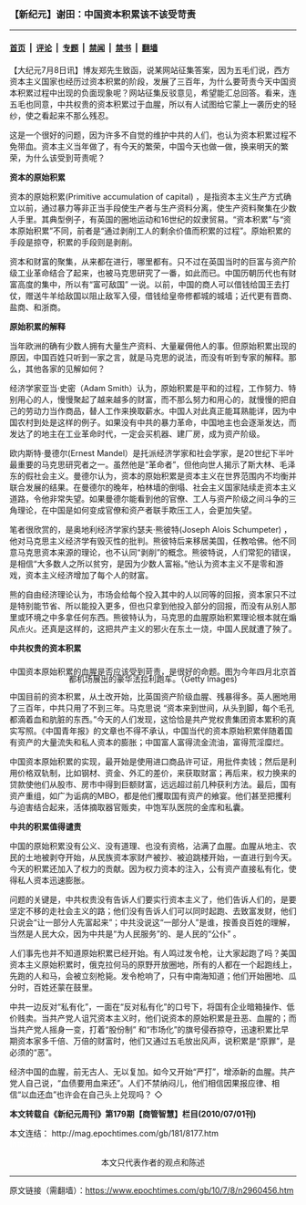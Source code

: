 ### 【新纪元】谢田：中国资本积累该不该受苛责

---

#### [首页](../../../..?n2960456) &nbsp;|&nbsp; [评论](../../../../../epoch-comment?n2960456) &nbsp;|&nbsp; [专题](../../../../../epoch-special?n2960456) &nbsp;|&nbsp; [禁闻](../../../../../epoch-news?n2960456) &nbsp;|&nbsp; [禁书](../../../../../books?n2960456) &nbsp;|&nbsp; [翻墙](https://github.com/gfw-breaker/nogfw/blob/master/README.md?n2960456)


<div class="post_content" id="artbody" itemprop="articleBody">
 <!-- article content begin -->
 <p>
  【大纪元7月8日讯】博友郑先生致函，说某网站征集答案，因为五毛们说，西方资本主义国家也经历过资本积累的阶段，发展了三百年，为什么要苛责今天中国资本积累过程中出现的负面现象呢？网站征集反驳意见，希望能汇总回答。看来，连五毛也同意，中共权贵的资本积累过于血腥，所以有人试图给它蒙上一袭历史的轻纱，使之看起来不那么残忍。
 </p>
 <p>
  这是一个很好的问题，因为许多不自觉的维护中共的人们，也认为资本积累过程不免带血。资本主义当年做了，有今天的繁荣，中国今天也做一做，换来明天的繁荣，为什么该受到苛责呢？
 </p>
 <p>
  <b>
   资本的原始积累
  </b>
 </p>
 <p>
  资本的原始积累(Primitive accumulation of capital) ，是指资本主义生产方式确立以前，通过暴力等非正当手段使生产者与生产资料分离，使生产资料聚集在少数人手里。其典型例子，有英国的圈地运动和16世纪的奴隶贸易。“资本积累”与“资本原始积累”不同，前者是“通过剥削工人的剩余价值而积累的过程”。原始积累的手段是掠夺，积累的手段则是剥削。
 </p>
 <p>
  资本和财富的聚集，从来都在进行，哪里都有。只不过在英国当时的巨富与资产阶级工业革命结合了起来，也被马克思研究了一番，如此而已。中国历朝历代也有财富高度的集中，所以有“富可敌国” 一说。以前，中国的商人可以借钱给国王去打仗，赠送牛羊给敌国以阻止敌军入侵，借钱给皇帝修都城的城墙；近代更有晋商、盐商、和浙商。
 </p>
 <p>
  <b>
   原始积累的解释
  </b>
 </p>
 <p>
  当年欧洲的确有少数人拥有大量生产资料、大量雇佣他人的事。但原始积累出现的原因，中国百姓只听到一家之言，就是马克思的说法，而没有听到专家的解释。那么，其他各家的见解如何？
 </p>
 <p>
  经济学家亚当‧史密（Adam Smith）认为，原始积累是平和的过程，工作努力、特别用心的人，慢慢聚起了越来越多的财富，而不那么努力和用心的，就慢慢的把自己的劳动力当作商品，替人工作来换取薪水。中国人对此真正能耳熟能详，因为中国农村到处是这样的例子。如果没有中共的暴力革命，中国地主也会逐渐发达，而发达了的地主在工业革命时代，一定会买机器、建厂房，成为资产阶级。
 </p>
 <p>
  欧内斯特‧曼德尔(Ernest Mandel）是托派经济学家和社会学家，是20世纪下半叶最重要的马克思研究者之一。虽然他是“革命者”，但他向世人揭示了斯大林、毛泽东的假社会主义。曼德尔认为，资本的原始积累是资本主义在世界范围内不均衡并联合发展的结果。在曼德尔的晚年，柏林墙的倒塌、社会主义国家陆续走资本主义道路，令他非常失望。如果曼德尔能看到他的官僚、工人与资产阶级之间斗争的三角理论，在中国是如何变成官僚和资产者联手欺压工人，会更加失望。
 </p>
 <p>
  笔者很欣赏的，是奥地利经济学家约瑟夫‧熊彼特(Joseph Alois Schumpeter) ，他对马克思主义经济学有毁灭性的批判。熊彼特后来移居美国，任教哈佛。他不同意马克思资本来源的理论，也不认同“剥削”的概念。熊彼特说，人们常犯的错误，是相信“大多数人之所以贫穷，是因为少数人富裕。”他认为资本主义不是零和游戏，资本主义经济增加了每个人的财富。
 </p>
 <p>
  熊的自由经济理论认为，市场会给每个投入其中的人以同等的回报，资本家只不过是特别能节省、所以能投入更多，但也只拿到他投入部分的回报，而没有从别人那里或环境之中多拿任何东西。熊彼特认为，马克思的血腥原始积累理论根本就在煽风点火。还真是这样的，这把共产主义的邪火在东土一烧，中国人民就遭了殃了。
 </p>
 <p>
  <b>
   中共权贵的资本积累
  </b>
 </p>
 <p>
  <!--image v 1.0-->
 </p>
 <div style="line-height: 90%; text-align: center;">
  <br/>
  <span class="bn12">
   中国资本原始积累的血腥是否应该受到苛责，是很好的命题。图为今年四月北京首都机场展出的豪华法拉利跑车。（Getty Images)
  </span>
 </div>
 <p>
  <!-- -->
 </p>
 <p>
  中国目前的资本积累，从土改开始，比英国资产阶级血腥、残暴得多。英人圈地用了三百年，中共只用了不到三年。马克思说 “资本来到世间，从头到脚，每个毛孔都滴着血和肮脏的东西。”今天的人们发现，这恰恰是共产党权贵集团资本累积的真实写照。《中国青年报》的文章也不得不承认，中国当代的资本原始积累伴随着国有资产的大量流失和私人资本的膨胀；中国富人富得流金流油，富得荒淫糜烂。
 </p>
 <p>
  中国资本原始积累的实现，最开始是使用进口商品许可证，用批件卖钱；然后是利用价格双轨制，比如钢材、资金、外汇的差价，来获取财富；再后来，权力换来的贷款使他们从股市、房市中得到巨额财富，远远超过前几种获利方法。最后，国有资产重组，如广为诟病的MBO，都是他们攫取国有资产的飨宴。他们甚至把攫利与迫害结合起来，活体摘取器官贩卖，中饱军队医院的金库和私囊。
 </p>
 <p>
  <b>
   中共的积累值得谴责
  </b>
 </p>
 <p>
  中国的原始积累没有公义、没有道理、也没有资格，沾满了血腥。血腥从地主、农民的土地被剥夺开始，从民族资本家财产被抄、被迫跳楼开始，一直进行到今天。今天的积累还加入了权力的贡献。因为权力资本的注入，公有资产直接私有化，使得私人资本迅速膨胀。
 </p>
 <p>
  问题的关键是，中共权贵没有告诉人们要实行资本主义了，他们告诉人们的，是要坚定不移的走社会主义的路；他们没有告诉人们可以同时起跑、去致富发财，他们只说会“让一部分人先富起来”；中共没说这“一部分人”是谁，按善良百姓的理解，当然是人民大众，因为中共是“为人民服务”的、是人民的“公仆” 。
 </p>
 <p>
  人们事先也并不知道原始积累已经开始。有人鸣过发令枪，让大家起跑了吗？美国资本主义原始积累时，俄克拉何马的原野开放圈地，所有的人都在一个起跑线上，先跑的人和马，会被立刻枪毙。发令枪响了，只有中南海知道；他们开始圈地、瓜分时，百姓还蒙在鼓里。
 </p>
 <p>
  中共一边反对“私有化”，一面在“反对私有化”的口号下，将国有企业暗箱操作、低价贱卖。当共产党人诅咒资本主义时，他们说资本的原始积累是丑恶、血腥的；而当共产党人摇身一变，打着“股份制” 和“市场化”的旗号侵吞掠夺，迅速积累比早期资本家多千倍、万倍的财富时，他们又通过五毛放出风声，说积累是“原罪”，是必须的“恶”。
 </p>
 <p>
  经济中国的血腥，前无古人、无以复加。如今又开始“严打”，增添新的血腥。共产党人自己说，“血债要用血来还”。人们不禁纳闷儿，他们相信因果报应律、相信“以血还血”也许会在自己头上兑现吗？ ◇
 </p>
 <p>
  <b>
   本文转载自《新纪元周刊》第179期【商管智慧】栏目(2010/07/01刊)
  </b>
 </p>
 <p>
  本文连结：
  <ok href=" http://mag.epochtimes.com/gb/181/8177.htm " target="_blank">
   http://mag.epochtimes.com/gb/181/8177.htm
  </ok>
  <br/>
  <font color="#ffffff">
   (http://www.dajiyuan.com)
  </font>
  <br/>
  <center>
   <font class="GY13">
    本文只代表作者的观点和陈述
   </font>
  </center>
 </p>
 <!-- article content end -->
 <div id="below_article_ad">
 </div>
</div>


---

原文链接（需翻墙）：https://www.epochtimes.com/gb/10/7/8/n2960456.htm